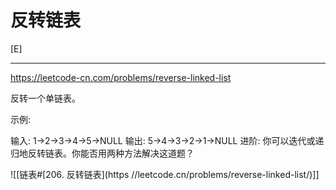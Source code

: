 # 反转链表

[E]

---
https://leetcode-cn.com/problems/reverse-linked-list

反转一个单链表。

示例:

输入: 1->2->3->4->5->NULL
输出: 5->4->3->2->1->NULL
进阶:
你可以迭代或递归地反转链表。你能否用两种方法解决这道题？


![[链表#[206. 反转链表](https //leetcode.cn/problems/reverse-linked-list/)]]